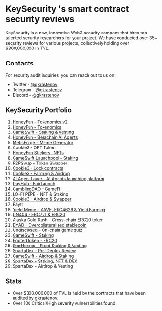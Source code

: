 # KeySecurity 's smart contract security reviews

KeySecurity is a new, innovative Web3 security company that hires top-talented security researchers for your project. We have conducted over 35+ security reviews for various projects, collectively holding over $300,000,000 in TVL.

## Contacts

For security audit inquiries, you can reach out to us on:

- Twitter - [@gkrastenov](https://twitter.com/gkrastenov)
- Telegram - [@gkrastenov](https://t.me/gkrastenov)
- Discord - [@gkrastenov](discordapp.com/users/830181816433377310)

## KeySecurity Portfolio

1. [HoneyFun - Tokenomics v2](./solo/HoneyFun-Tokenomics-V2-Security-Review.pdf)
2. [HoneyFun - Tokenomics](./solo/HoneyFun-Tokenomics-Security-Review.pdf)
3. [GameSwift - Staking & Vesting](./solo/GameSwift-Vesting-Security-Review.pdf)
4. [HoneyFun - Berachain AI Agents](./solo/HoneyFun-Security-Review.pdf)
5. [MetisForge - Meme Generator](./solo/MetisForge-Security-Review.pdf)
6. Cookie3 - OFT Token
7. [HoneyFun Stickers- NFTs](./solo/HoneyFunStickers-Security-Review.pdf)
8. [GameSwift Launchpool - Staking](./solo/GameSwift-Launchpool-Security-Review.pdf)
9. [P2PSwap - Token Swapper](./solo/P2PSwap-Security-Review.pdf)
10. [Cookie3 - Lock contracts](./solo/Cookie3-Lock-Security-Review.pdf)
11. [Cookie3 - Farming & Airdrop](./solo/Cookie3-Farming-Security-Review.pdf)
12. [AI Agent Layer - AI Agents launching platform](./solo/AI-Agents-Layer-Security-Review.pdf)
13. [DayHub - FairLaunch](./solo/DayHub-FairLaunch-Security-Review.pdf)
14. [GamblingDAO - GameFi](./solo/GamblingDAO-Security-Review.pdf)
15. [LO-FI PEPE - NFT & Staking](./solo/Lo-Fi-Pepe-NFT-Security-Review.pdf)
16. [Cookie3 - Airdrop & Swapper](./solo/Cookie3-Security-Review.pdf)
17. Paytr
18. [Yield.Meme - AAVE, ERC4626 & Yield Farming](./solo/YieldMeme-Security-Review.pdf)
19. [DN404 - ERC721 & ERC20](https://github.com/Vectorized/dn404/blob/main/audits/guardian-audits-report.pdf)
20. Alaska Gold Rush - Cross-chain ERC20 token
21. [DYAD - Overcollateralized stablecoin](./solo/DYAD-Security-Review.pdf)
22. Undisclosed - On-chain game quiz
23. [GameSwift - Staking](./solo/GameSwift-Security-Review-3.md)
24. [RootedToken - ERC20](./solo/RootedToken-Security-Review.md)
25. [StarHeroes - Fixed Staking & Vesting](./solo/StarHeroes-Security-Review.md)
26. [SpartaDex - Pre-Deploy Review](./solo/SpartaDex-Security-Review-2.md)
27. [GameSwift - Airdrop & Staking](./solo/GameSwift-Security-Review.md)
28. [SpartaDex - Staking, NFT & DEX ](./solo/SpartaDex-Security-Review.md)
29. SpartaDex - Airdrop & Vesting

## Stats

- Over $300,000,000 of TVL is held by the contracts that have been audited by gkrastenov.
- Over 100 Critical/High severity vulnerabilities found.
